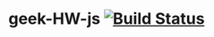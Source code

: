 # geek-HW-js  [![Build Status](https://travis-ci.org/Tulur/geek-HW-js.svg?branch=master)](https://travis-ci.org/Tulur/geek-HW-js)

